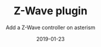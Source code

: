---
title: Z-Wave plugin
subtitle: Add a Z-Wave controller on asterism
layout: default
modal-id: 1
date: 2019-01-23
img: dreams.png
thumbnail: dreams-thumbnail.png
alt: Z-Wave protocole
project-date: January 2019
client: Personal project
category: Domotics
description: Populo diceret necessitatibus in vim. Cu eum dicam feugiat noluisse.

---